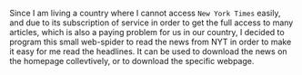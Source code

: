 Since I am living a country where I cannot access `New York Times` easily, and due to its subscription of service in order to get the full access to many articles, which is also a paying problem for us in our country, I decided to program this small web-spider to read the news from NYT in order to make it easy for me read the headlines. It can be used to download the news on the homepage collevtively, or to download the specific webpage.
